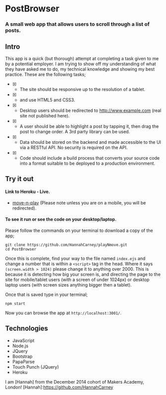 # PostBrowser
### A small web app that allows users to scroll through a list of posts.

## Intro

This app is a quick (but thorough) attempt at completing a task given to me by a potential employer. I am trying to show off my understanding of what they have asked me to do, my technical knowledge and showing my best practice. These are the following tasks;

* [X] - The site should be responsive up to the resolution of a tablet.
* [X] - and use HTML5 and CSS3.
* [X] - Desktop users should be redirected to http://www.example.com (real site not published here).
* [X] - A user should be able to highlight a post by tapping it, then drag the post to change order. A 3rd party library can be used.
* [X] - Data should be stored on the backend and made accessible to the UI via a RESTful API. No security is required on the API.
* [X] - Code should include a build process that converts your source code into a format suitable to be deployed to a production environment.

## Try it out

#### Link to Heroku - Live.

- [move-n-play](https://move-n-play.herokuapp.com)
(Please note unless you are on a mobile, you will be redirected).

#### To see it run or see the code on your desktop/laptop.

Please follow the commands on your terminal to download a copy of the app;

```
git clone https://github.com/HannahCarney/playNmove.git
cd PostBrowser
```
Once this is complete, find your way to the file named `index.ejs` and change a number that is within a `<script>` tag in the head. Where it says `(screen.width > 1024)` please change it to anything over 2000. This is because it is detecting how big your screen is, and directing the page to the site for mobile/tablet users (with a screen of under 1024px) or desktop laptop users (with screen sizes anything bigger then a tablet).

Once that is saved type in your terminal;

```
npm start
```

Now you can browse the app at `http://localhost:3001/`.


## Technologies

- JavaScript
- Node.js
- JQuery
- Bootstrap
- PapaParse
- Touch Punch (JQuery)
- Heroku

I am [Hannah] from the December 2014 cohort of Makers Academy, London!
[Hannah]:https://github.com/HannahCarney

